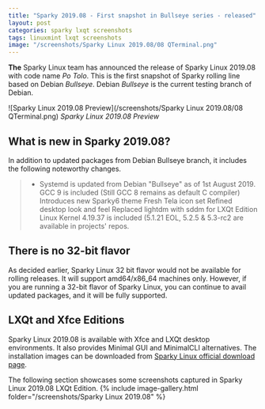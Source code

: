 ```yaml
---
title: "Sparky 2019.08 - First snapshot in Bullseye series - released"
layout: post
categories: sparky lxqt screenshots
tags: linuxmint lxqt screenshots
image: "/screenshots/Sparky Linux 2019.08/08 QTerminal.png"
---
```


**The** Sparky Linux team has announced the release of Sparky Linux 2019.08 with code name *Po Tolo*. This is the first snapshot of Sparky rolling line based on Debian *Bullseye*. Debian *Bullseye* is the current testing branch of Debian.

![Sparky Linux 2019.08 Preview](/screenshots/Sparky Linux 2019.08/08 QTerminal.png)
*Sparky Linux 2019.08 Preview*

## What is new in Sparky 2019.08?
In addition to updated packages from Debian Bullseye branch, it includes the following noteworthy changes.
> - Systemd is updated from Debian "Bullseye" as of 1st August 2019.
GCC 9 is included (Still GCC 8 remains as default C compiler)
Introduces new Sparky6 theme
Fresh Tela icon set
Refined desktop look and feel
Replaced lightdm with sddm for LXQt Edition
Linux Kernel 4.19.37 is included (5.1.21 EOL, 5.2.5 & 5.3-rc2 are available in projects' repos.

## There is no 32-bit flavor
As decided earlier, Sparky Linux 32 bit flavor would not be available for rolling releases. It will support amd64/x86_64 machines only. However, if you are running a 32-bit flavor of Sparky Linux, you can continue to avail updated packages, and it will be fully supported.

## LXQt and Xfce Editions
Sparky Linux 2019.08 is available with Xfce and LXQt desktop environments. It also provides Minimal GUI and MinimalCLI alternatives. The installation images can be downloaded from [Sparky Linux official download page](https://sparkylinux.org/sparky-2019-08/).

The following section showcases some screenshots captured in Sparky Linux 2019.08 LXQt Edition.
{% include image-gallery.html folder="/screenshots/Sparky Linux 2019.08" %}
